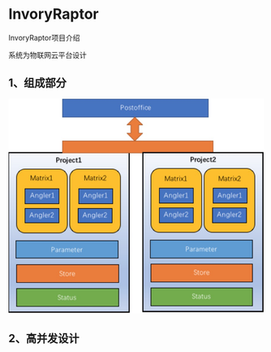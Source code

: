 # InvoryRaptor
InvoryRaptor项目介绍

系统为物联网云平台设计
## 1、组成部分
![GitHub](https://github.com/IvoryRaptor/InvoryRaptor/blob/master/postoffice.jpeg "GitHub,Social Coding")

## 2、高并发设计

